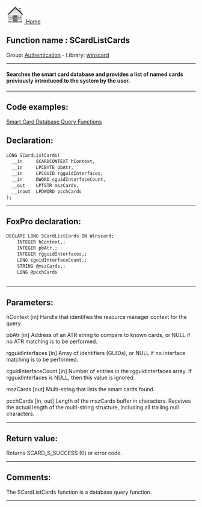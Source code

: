 [<img src="../../images/home.png"> Home ](https://github.com/VFPX/Win32API)  

## Function name : SCardListCards
Group: [Authentication](../../functions_group.md#Authentication)  -  Library: [winscard](../../Libraries.md#winscard)  
***  


#### Searches the smart card database and provides a list of named cards previously introduced to the system by the user.
***  


## Code examples:
[Smart Card Database Query Functions](../../samples/sample_539.md)  

## Declaration:
```foxpro  
LONG SCardListCards(
  __in     SCARDCONTEXT hContext,
  __in     LPCBYTE pbAtr,
  __in     LPCGUID rgguidInterfaces,
  __in     DWORD cguidInterfaceCount,
  __out    LPTSTR mszCards,
  __inout  LPDWORD pcchCards
);  
```  
***  


## FoxPro declaration:
```foxpro  
DECLARE LONG SCardListCards IN Winscard;
	INTEGER hContext,;
	INTEGER pbAtr,;
	INTEGER rgguidInterfaces,;
	LONG cguidInterfaceCount,;
	STRING @mszCards,;
	LONG @pcchCards
  
```  
***  


## Parameters:
hContext [in]
Handle that identifies the resource manager context for the query

pbAtr [in]
Address of an ATR string to compare to known cards, or NULL if no ATR matching is to be performed.

rgguidInterfaces [in]
Array of identifiers (GUIDs), or NULL if no interface matching is to be performed.

cguidInterfaceCount [in]
Number of entries in the rgguidInterfaces array. If rgguidInterfaces is NULL, then this value is ignored.

mszCards [out]
Multi-string that lists the smart cards found.

pcchCards [in, out]
Length of the mszCards buffer in characters. Receives the actual length of the multi-string structure, including all trailing null characters.  
***  


## Return value:
Returns SCARD_S_SUCCESS (0) or error code.  
***  


## Comments:
The SCardListCards function is a database query function.  
  
***  

